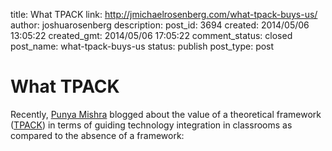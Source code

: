 title: What TPACK 
link: http://jmichaelrosenberg.com/what-tpack-buys-us/
author: joshuarosenberg
description: 
post_id: 3694
created: 2014/05/06 13:05:22
created_gmt: 2014/05/06 17:05:22
comment_status: closed
post_name: what-tpack-buys-us
status: publish
post_type: post

# What TPACK 

Recently, [Punya Mishra](http://punya.educ.msu.edu/2014/03/25/what-is-the-value-of-a-theoretical-framework/) blogged about the value of a theoretical framework ([TPACK](http://tpack.org)) in terms of guiding technology integration in classrooms as compared to the absence of a framework: